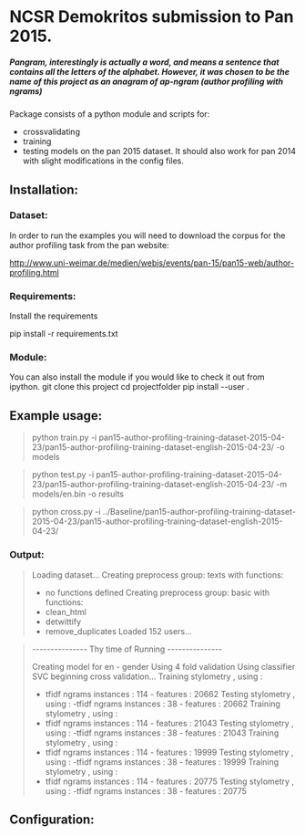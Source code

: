 # NCSR Demokritos submission to Pan 2015.
##### Pangram, interestingly is actually a word, and means a sentence that contains all the letters of the alphabet.  However, it was chosen to be the name of this project as an anagram of ap-ngram (author profiling with ngrams)

Package consists of a python module and scripts for:
- crossvalidating
- training
- testing
models on the pan 2015 dataset.
It should also work for pan 2014 with slight modifications in the config files.

## Installation:

### Dataset:
In order to run the examples you will need to download the corpus for the author profiling task
from the pan website:

http://www.uni-weimar.de/medien/webis/events/pan-15/pan15-web/author-profiling.html

### Requirements:

Install the requirements 

pip install -r requirements.txt

### Module:

You can also install the module if you would like to check it out from ipython.
git clone this project
cd projectfolder
pip install --user .

## Example usage:

> python train.py -i pan15-author-profiling-training-dataset-2015-04-23/pan15-author-profiling-training-dataset-english-2015-04-23/ -o models


> python test.py -i pan15-author-profiling-training-dataset-2015-04-23/pan15-author-profiling-training-dataset-english-2015-04-23/ -m models/en.bin -o results

> python cross.py -i ../Baseline/pan15-author-profiling-training-dataset-2015-04-23/pan15-author-profiling-training-dataset-english-2015-04-23/

### Output:

> Loading dataset...
> Creating preprocess group: texts
> with functions:
> - no functions defined
> Creating preprocess group: basic
> with functions:
> - clean_html
> - detwittify
> - remove_duplicates
> Loaded 152 users...


> --------------- Thy time of Running ---------------
> 
> Creating model for en - gender
> Using 4 fold validation
> Using classifier SVC
> beginning cross validation...
> Training stylometry , using :
> - tfidf ngrams
> instances : 114 - features : 20662
> Testing stylometry , using :
>  -tfidf ngrams
> instances : 38 - features : 20662
> Training stylometry , using :
> - tfidf ngrams
> instances : 114 - features : 21043
> Testing stylometry , using :
>  -tfidf ngrams
> instances : 38 - features : 21043
> Training stylometry , using :
> - tfidf ngrams
> instances : 114 - features : 19999
> Testing stylometry , using :
>  -tfidf ngrams
> instances : 38 - features : 19999
> Training stylometry , using :
> - tfidf ngrams
> instances : 114 - features : 20775
> Testing stylometry , using :
>  -tfidf ngrams
> instances : 38 - features : 20775

## Configuration:
